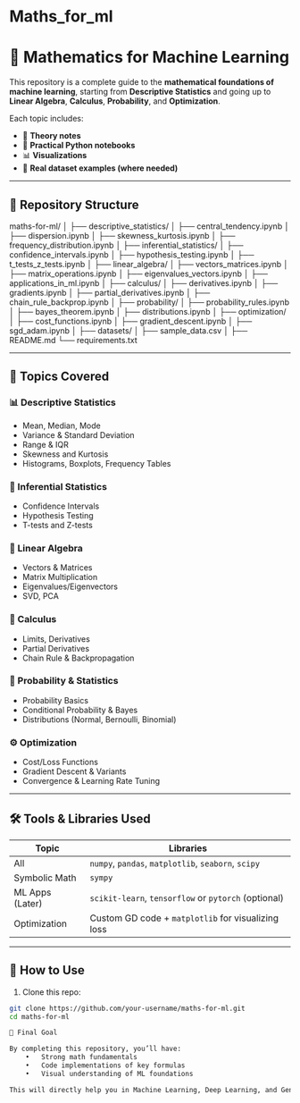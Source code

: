 # Maths_for_ml
# 🧠 Mathematics for Machine Learning

This repository is a complete guide to the **mathematical foundations of machine learning**, starting from **Descriptive Statistics** and going up to **Linear Algebra**, **Calculus**, **Probability**, and **Optimization**.

Each topic includes:
- 📖 **Theory notes**
- 🧪 **Practical Python notebooks**
- 📊 **Visualizations**
- 📁 **Real dataset examples (where needed)**

---

## 📂 Repository Structure
maths-for-ml/
│
├── descriptive_statistics/
│   ├── central_tendency.ipynb
│   ├── dispersion.ipynb
│   ├── skewness_kurtosis.ipynb
│   ├── frequency_distribution.ipynb
│
├── inferential_statistics/
│   ├── confidence_intervals.ipynb
│   ├── hypothesis_testing.ipynb
│   ├── t_tests_z_tests.ipynb
│
├── linear_algebra/
│   ├── vectors_matrices.ipynb
│   ├── matrix_operations.ipynb
│   ├── eigenvalues_vectors.ipynb
│   ├── applications_in_ml.ipynb
│
├── calculus/
│   ├── derivatives.ipynb
│   ├── gradients.ipynb
│   ├── partial_derivatives.ipynb
│   ├── chain_rule_backprop.ipynb
│
├── probability/
│   ├── probability_rules.ipynb
│   ├── bayes_theorem.ipynb
│   ├── distributions.ipynb
│
├── optimization/
│   ├── cost_functions.ipynb
│   ├── gradient_descent.ipynb
│   ├── sgd_adam.ipynb
│
├── datasets/
│   ├── sample_data.csv
│
├── README.md
└── requirements.txt


---

## 📌 Topics Covered

### 📊 Descriptive Statistics
- Mean, Median, Mode
- Variance & Standard Deviation
- Range & IQR
- Skewness and Kurtosis
- Histograms, Boxplots, Frequency Tables

### 🧮 Inferential Statistics
- Confidence Intervals
- Hypothesis Testing
- T-tests and Z-tests

### 🧾 Linear Algebra
- Vectors & Matrices
- Matrix Multiplication
- Eigenvalues/Eigenvectors
- SVD, PCA

### 🔺 Calculus
- Limits, Derivatives
- Partial Derivatives
- Chain Rule & Backpropagation

### 🎲 Probability & Statistics
- Probability Basics
- Conditional Probability & Bayes
- Distributions (Normal, Bernoulli, Binomial)

### ⚙️ Optimization
- Cost/Loss Functions
- Gradient Descent & Variants
- Convergence & Learning Rate Tuning

---

## 🛠 Tools & Libraries Used

| Topic | Libraries |
|-------|-----------|
| All | `numpy`, `pandas`, `matplotlib`, `seaborn`, `scipy` |
| Symbolic Math | `sympy` |
| ML Apps (Later) | `scikit-learn`, `tensorflow` or `pytorch` (optional) |
| Optimization | Custom GD code + `matplotlib` for visualizing loss |

---

## 🚀 How to Use

1. Clone this repo:
```bash
git clone https://github.com/your-username/maths-for-ml.git
cd maths-for-ml

🏁 Final Goal

By completing this repository, you’ll have:
	•	Strong math fundamentals
	•	Code implementations of key formulas
	•	Visual understanding of ML foundations

This will directly help you in Machine Learning, Deep Learning, and Generative AI applications.
